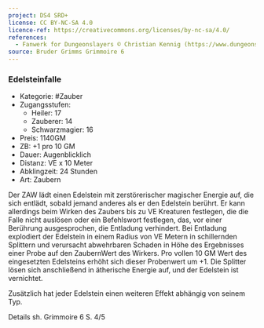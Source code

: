 ```yaml
---
project: DS4 SRD+
license: CC BY-NC-SA 4.0
licence-ref: https://creativecommons.org/licenses/by-nc-sa/4.0/
references: 
  - Fanwerk for Dungeonslayers © Christian Kennig (https://www.dungeonslayers.net/)
source: Bruder Grimms Grimmoire 6
---
```


### Edelsteinfalle

- Kategorie: #Zauber
- Zugangsstufen:
  - Heiler: 17
  - Zauberer: 14
  - Schwarzmagier: 16
- Preis: 1140GM
- ZB: +1 pro 10 GM
- Dauer: Augenblicklich
- Distanz: VE x 10 Meter
- Abklingzeit: 24 Stunden
- Art: Zaubern

Der ZAW lädt einen Edelstein mit zerstörerischer magischer Energie auf, die sich entlädt, sobald jemand anderes als er den Edelstein berührt. Er kann allerdings beim Wirken des Zaubers bis zu VE Kreaturen festlegen, die die Falle nicht auslösen oder ein Befehlswort festlegen, das, vor einer Berührung ausgesprochen, die Entladung verhindert. Bei Entladung explodiert der Edelstein in einem Radius von VE Metern in schillernden Splittern und verursacht abwehrbaren Schaden in Höhe des Ergebnisses einer Probe auf den ZaubernWert des Wirkers. Pro vollen 10 GM Wert des eingesetzten Edelsteins erhöht sich dieser Probenwert um +1. Die Splitter lösen sich anschließend in ätherische Energie auf, und der Edelstein ist vernichtet.

Zusätzlich hat jeder Edelstein einen weiteren Effekt abhängig von seinem Typ.

Details sh. Grimmoire 6 S. 4/5

